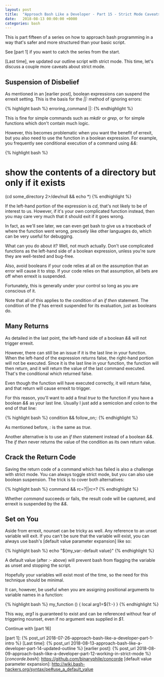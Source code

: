 ```yaml
---
layout: post
title:  "Approach Bash Like a Developer - Part 15 - Strict Mode Caveats"
date:   2018-08-13 00:00:00 +0000
categories: bash
---
```


This is part fifteen of a series on how to approach bash programming in
a way that's safer and more structured than your basic script.

See [part 1] if you want to catch the series from the start.

[Last time], we updated our outline script with strict mode.  This time,
let's discuss a couple more caveats about strict mode.

Suspension of Disbelief
-----------------------

As mentioned in an [earlier post], boolean expressions can suspend the
errexit setting.  This is the basis for the *||:* method of ignoring
errors:

{% highlight bash %}
erroring_command ||:
{% endhighlight %}

This is fine for simple commands such as *mkdir* or *grep*, or for
simple functions which don't contain much logic.

However, this becomes problematic when you want the benefit of errexit,
but you also need to use the function in a boolean expression.  For
example, you frequently see conditional execution of a command using
*&&*:

{% highlight bash %}
# show the contents of a directory but only if it exists
(cd some_directory 2>/dev/null && echo *)
{% endhighlight %}

If the left-hand portion of the expression is *cd*, that's not likely to
be of interest to us.  However, if it's your own complicated function
instead, then you may care very much that it should exit if it goes
wrong.

In fact, as we'll see later, we can even get bash to give us a traceback
of where the function went wrong, precisely like other languages do,
which can be very useful for debugging.

What can you do about it?  Well, not much actually.  Don't use
complicated functions as the left-hand side of a boolean expression,
unless you're sure they are well-tested and bug-free.

Also, avoid booleans if your code relies at all on the assumption that
an error will cause it to stop.  If your code relies on that assumption,
all bets are off when errexit is suspended.

Fortunately, this is generally under your control so long as you are
conscious of it.

Note that all of this applies to the condition of an *if then*
statement.  The condition of the *if* has errexit suspended for its
evaluation, just as booleans do.

Many Returns
------------

As detailed in the last point, the left-hand side of a boolean *&&* will
not trigger errexit.

However, there can still be an issue if it is the last line in your
function.  When the left-hand of the expression returns false, the
right-hand portion will not be executed.  Since it is the last line in
your function, the function will then return, and it will return the
value of the last command executed. That's the conditional which
returned false.

Even though the function will have executed correctly, it will return
false, and that return will cause errexit to trigger.

For this reason, you'll want to add a final *true* to the function if
you have a boolean *&&* as your last line.  Usually I just add a
semicolon and colon to the end of that line:

{% highlight bash %}
condition && follow_on;:
{% endhighlight %}

As mentioned before, *:* is the same as *true*.

Another alternative is to use an *if then* statement instead of a
boolean *&&*.  The *if then* never returns the value of the condition as
its own return value.

Crack the Return Code
---------------------

Saving the return code of a command which has failed is also a challenge
with strict mode.  You can always toggle strict mode, but you can also
use boolean suspension.  The trick is to cover both alternatives:

{% highlight bash %}
command && rc=$? || rc=$?
{% endhighlight %}

Whether *command* succeeds or fails, the result code will be captured,
and errexit is suspended by the *&&*.

Set on You
----------

Aside from errexit, nounset can be tricky as well.  Any reference to an
unset variable will exit.  If you can't be sure that the variable will
exist, you can always use bash's [default value parameter expansion]
like so:

{% highlight bash %}
echo "${my_var:-default value}"
{% endhighlight %}

A default value (after *:-* above) will prevent bash from flagging the
variable as unset and stopping the script.

Hopefully your variables will exist most of the time, so the need for
this technique should be minimal.

It can, however, be useful when you are assigning positional arguments
to variable names in a function:

{% highlight bash %}
my_function () {
  local arg1=${1:-}
}
{% endhighlight %}

This way, *arg1* is guaranteed to exist and can be referenced without
fear of triggering nounset, even if no argument was supplied in *$1*.

Continue with [part 16]

  [part 1]:       {% post_url 2018-07-26-approach-bash-like-a-developer-part-1-intro                      %}
  [Last time]:    {% post_url 2018-08-13-approach-bash-like-a-developer-part-14-updated-outline           %}
  [earlier post]: {% post_url 2018-08-09-approach-bash-like-a-developer-part-12-working-in-strict-mode    %}
  [*concorde.bash*]: https://github.com/binaryphile/concorde
  [default value parameter expansion]: http://wiki.bash-hackers.org/syntax/pe#use_a_default_value
